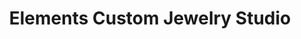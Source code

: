 ---
title: "Elements Custom Jewelry Studio"
url: /royal-oak/elements-custom-jewelry-studio/
shop: jewelry
---